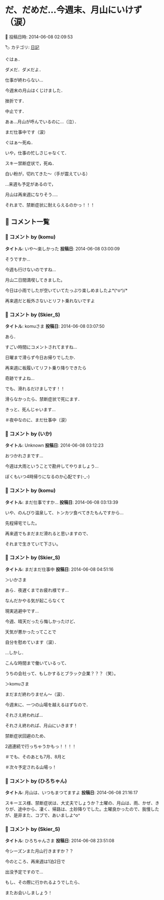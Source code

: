 # だ、だめだ…今週末、月山にいけず（涙）

📅 投稿日時: 2014-06-08 02:09:53

🏷️ カテゴリ: [日記](cc4b5682fb7b8b144980957a978653fb0.md)

ぐはぁ．


ダメだ．ダメだよ．


仕事が終わらない…





今週末の月山はくじけました．


挫折です．


中止です．


あぁ…月山が呼んでいるのに…（泣）．





まだ仕事中です（涙）


ぐはぁ～死ぬ．


いや，仕事の忙しさじゃなくて．


スキー禁断症状で，死ぬ．


白い粉が，切れてきた～（手が震えている）





…来週も予定があるので，


月山は再来週になりそう…．





それまで、禁断症状に耐えらえるのかっ！！！

## 💬 コメント一覧

### 💬 コメント by (komu)
**タイトル**: いや～楽しかった
**投稿日**: 2014-06-08 03:00:09

そうですか…

今週も行けないのですね…

月山二日間満喫してきました。

今日は小雨でしたが空いていてたっぷり楽しめましたよ*\(^o^)/*

再来週だと板外さないとリフト乗れないですよ

### 💬 コメント by (Skier_S)
**タイトル**: komuさま
**投稿日**: 2014-06-08 03:07:50

あら．

すごい時間にコメントされてますね…

日曜まで滑らず今日お帰りでしたか．



再来週に板履いてリフト乗り降りできたら

奇跡ですよね…

でも、滑れるだけましです！！

滑らなかったら、禁断症状で死にます．

きっと、死んじゃいます…



＃夜中なのに、まだ仕事中（涙）

### 💬 コメント by (いか)
**タイトル**: Unknown
**投稿日**: 2014-06-08 03:12:23

おつかれさまです…

今週は大雨ということで勘弁してやりましょう…



ぼくもいつ4時帰りになるのか心配です(-_-)

### 💬 コメント by (komu)
**タイトル**: まだ仕事ですか…
**投稿日**: 2014-06-08 03:13:39

いや、のんびり温泉して、トンカツ食べてきたもんですから…

先程帰宅でした。

再来週でもまだまだ滑れると思いますので、

それまで生きていて下さい。

### 💬 コメント by (Skier_S)
**タイトル**: まだまだ仕事中
**投稿日**: 2014-06-08 04:51:16

＞いかさま

あら．夜遅くまでお疲れ様です…

なんだかやる気が起こらなくて

現実逃避中です…

今週、晴天だったら悔しかったけど、

天気が悪かったってことで

自分を慰めています（涙）．



…しかし．

こんな時間まで働いているって、

うちの会社って、もしかするとブラック企業？？？（笑）。



＞komuさま

まだまだ終わりません～（涙）．

今週末に、一つの山場を越えるはずなので．

それさえ終われば…

それさえ終われば、月山にいきます！

禁断症状回避のため、

2週連続で行っちゃうかもっ！！！！

＃でも、そのあとも7月、8月と

＃次々予定される山場っ！

### 💬 コメント by (ひろちゃん)
**タイトル**: 月山は、いつもまつてますよ
**投稿日**: 2014-06-08 21:16:17

スキーエス様、禁断症状は、大丈夫でしょうか？土曜の、月山は、雨、かぜ、きりが、途中から、凄く、帰路は、土砂降りでした。土曜良かったので、我慢したが、是非また、コブで、あいましよ^o^

### 💬 コメント by (Skier_S)
**タイトル**: ひろちゃんさま
**投稿日**: 2014-06-08 23:51:08

今シーズンまた月山行きますか？？

今のところ、再来週は1泊2日で

出没予定ですので…

もし、その際に行かれるようでしたら、

またお会いしましょう！

